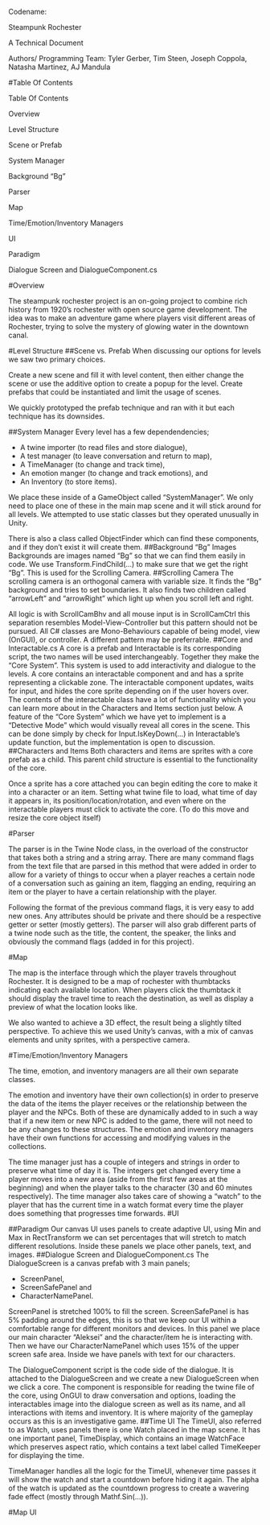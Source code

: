 Codename:

Steampunk Rochester

A Technical Document

Authors/ Programming Team:
Tyler Gerber, Tim Steen, Joseph Coppola, Natasha Martinez, AJ Mandula



#Table Of Contents

Table Of Contents

Overview

Level Structure

Scene or Prefab

System Manager

Background “Bg”

Parser

Map

Time/Emotion/Inventory Managers

UI

Paradigm

Dialogue Screen and DialogueComponent.cs

#Overview

The steampunk rochester project is an on-going project to combine rich history from 1920’s rochester with open source game development. The idea was to make an adventure game where players visit different areas of Rochester, trying to solve the mystery of glowing water in the downtown canal.

#Level Structure
##Scene vs. Prefab
When discussing our options for levels we saw two primary choices. 

Create a new scene and fill it with level content, then either change the scene or use the additive option to create a popup for the level. 
Create prefabs that could be instantiated and limit the usage of scenes. 

We quickly prototyped the prefab technique and ran with it but each technique has its downsides.

##System Manager
Every level has a few dependendencies; 

- A twine importer (to read files and store dialogue), 
- A test manager (to leave conversation and return to map),
- A TimeManager (to change and track time), 
- An emotion manger (to change and track emotions), and 
- An Inventory (to store items). 

We place these inside of a GameObject called “SystemManager”. We only need to place one of these in the main map scene and it will stick around for all levels. We attempted to use static classes but they operated unusually in Unity.

There is also a class called ObjectFinder which can find these components, and if they don’t exist it will create them.
##Background “Bg” Images
Backgrounds are images named “Bg” so that we can find them easily in code. We use Transform.FindChild(...) to make sure that we get the right “Bg”. This is used for the Scrolling Camera.
##Scrolling Camera
The scrolling camera is an orthogonal camera with variable size. It finds the “Bg” background and tries to set boundaries. It also finds two children called “arrowLeft” and “arrowRight” which light up when you scroll left and right. 

All logic is with ScrollCamBhv and all mouse input is in ScrollCamCtrl this separation resembles Model-View-Controller but this pattern should not be pursued. All C# classes are Mono-Behaviours capable of being model, view (OnGUI), or controller. A different pattern may be preferrable.
##Core and Interactable.cs
A core is a prefab and Interactable is its corresponding script, the two names will be used interchangeably. Together they make the “Core System”. This system is used to add interactivity and dialogue to the levels. A core contains an interactable component and and has a sprite representing a clickable zone. The interactable component updates, waits for input, and hides the core sprite depending on if the user hovers over. The contents of the interactable class have a lot of functionality which you can learn more about in the Characters and Items section just below. A feature of the “Core System” which we have yet to implement is a “Detective Mode” which would visually reveal all cores in the scene. This can be done simply by check for Input.IsKeyDown(...) in Interactable’s update function, but the implementation is open to discussion.
##Characters and Items
Both characters and items are sprites with a core prefab as a child. This parent child structure is essential to the functionality of the core.

Once a sprite has a core attached you can begin editing the core to make it into a character or an item. Setting what twine file to load, what time of day it appears in, its position/location/rotation, and even where on the interactable players must click to activate the core. (To do this move and resize the core object itself)

#Parser

The parser is in the Twine Node class, in the overload of the constructor that takes both a string and a string array. There are many command flags from the text file that are parsed in this method that were added in order to allow for a variety of things to occur when a player reaches a certain node of a conversation such as gaining an item, flagging an ending, requiring an item or the player to have a certain relationship with the player. 

Following the format of the previous command flags, it is very easy to add new ones. Any attributes should be private and there should be a respective getter or setter (mostly getters). The parser will also grab different parts of a twine node such as the title, the content, the speaker, the links and obviously the command flags (added in for this project).

#Map

The map is the interface through which the player travels throughout Rochester. It is designed to be a map of rochester with thumbtacks indicating each available location. When players click the thumbtack it should display the travel time to reach the destination, as well as display a preview of what the location looks like. 

We also wanted to achieve a 3D effect, the result being a slightly tilted perspective. To achieve this we used Unity’s canvas, with a mix of canvas elements and unity sprites, with a perspective camera.

#Time/Emotion/Inventory Managers

The time, emotion, and inventory managers are all their own separate classes. 

The emotion and inventory have their own collection(s) in order to preserve the data of the items the player receives or the relationship between the player and the NPCs. Both of these are dynamically added to in such a way that if a new item or new NPC is added to the game, there will not need to be any changes to these structures. The emotion and inventory managers have their own functions for accessing and modifying values in the collections. 

The time manager just has a couple of integers and strings in order to preserve what time of day it is. The integers get changed every time a player moves into a new area (aside from the first few areas at the beginning) and when the player talks to the character (30 and 60 minutes respectively). The time manager also takes care of showing a “watch” to the player that has the current time in a watch format every time the player does something that progresses time forwards.
#UI

##Paradigm
Our canvas UI uses panels to create adaptive UI, using Min and Max in RectTransform we can set percentages that will stretch to match different resolutions. Inside these panels we place other panels, text, and images.
##Dialogue Screen and DialogueComponent.cs
The DialogueScreen is a canvas prefab with 3 main panels; 

- ScreenPanel, 
- ScreenSafePanel and 
- CharacterNamePanel. 

ScreenPanel is stretched 100% to fill the screen. ScreenSafePanel is has 5% padding around the edges, this is so that we keep our UI within a comfortable range for different monitors and devices. In this panel we place our main character “Aleksei” and the character/item he is interacting with. Then we have our CharacterNamePanel which uses 15% of the upper screen safe area. Inside we have panels with text for our characters.

The DialogueComponent script is the code side of the dialogue. It is attached to the DialogueScreen and we create a new DialogueScreen when we click a core. The component is responsible for reading the twine file of the core, using OnGUI to draw conversation and options, loading the interactables image into the dialogue screen as well as its name, and all interactions with items and inventory. It is where majority of the gameplay occurs as this is an investigative game.
##Time UI
The TimeUI, also referred to as Watch, uses panels there is one Watch placed in the map scene. It has one important panel, TimeDisplay, which contains an image WatchFace which preserves aspect ratio, which contains a text label called TimeKeeper for displaying the time.

TimeManager handles all the logic for the TimeUI, whenever time passes it will show the watch and start a countdown before hiding it again. The alpha of the watch is updated as the countdown progress to create a wavering fade effect (mostly through Mathf.Sin(...)).

#Map UI


